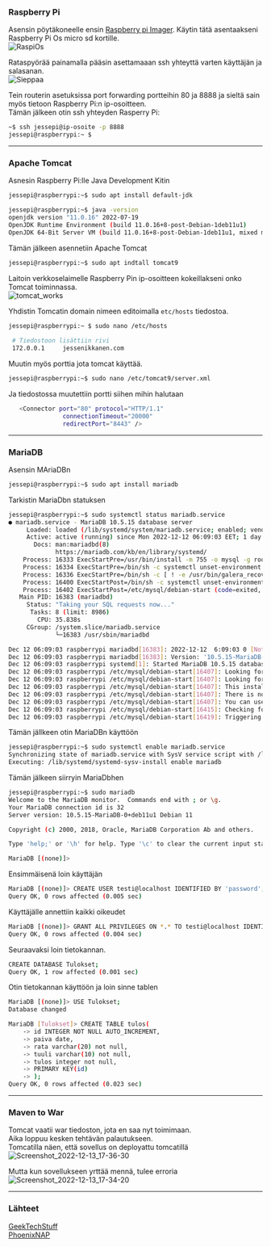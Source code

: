 ### Raspberry Pi
Asensin pöytäkoneelle ensin [Raspberry pi Imager](https://www.raspberrypi.com/software/). Käytin tätä asentaakseni Raspberry Pi Os micro sd kortille.  
![RaspiOs](https://user-images.githubusercontent.com/92360351/207374530-68cf31e9-b405-4f93-824a-0abfb90a9c35.PNG)  

Rataspyörää painamalla pääsin asettamaaan ssh yhteyttä varten käyttäjän ja salasanan.  
![Sieppaa](https://user-images.githubusercontent.com/92360351/207374829-6f8f7dd2-37aa-4d38-ae29-5161c42da503.PNG)  

Tein routerin asetuksissa port forwarding portteihin 80 ja 8888 ja sieltä sain myös tietoon Raspberry Pi:n ip-osoitteen.  
Tämän jälkeen otin ssh yhteyden Rasperry Pi:
```bash
~$ ssh jessepi@ip-osoite -p 8888
jessepi@raspberrypi:~ $ 
```

---
### Apache Tomcat
Asnesin Raspberry Pi:lle Java Development Kitin
```bash
jessepi@raspberrypi:~$ sudo apt install default-jdk

jessepi@raspberrypi:~$ java -version
openjdk version "11.0.16" 2022-07-19
OpenJDK Runtime Environment (build 11.0.16+8-post-Debian-1deb11u1)
OpenJDK 64-Bit Server VM (build 11.0.16+8-post-Debian-1deb11u1, mixed mode)
```
Tämän jälkeen asennetiin Apache Tomcat
```bash
jessepi@raspberrypi:~$ sudo apt indtall tomcat9
```
Laitoin verkkoselaimelle Raspberry Pin ip-osoitteen kokeillakseni onko Tomcat toiminnassa.  
![tomcat_works](https://user-images.githubusercontent.com/92360351/207375712-46a68f50-77f6-407b-84e0-57c2f7d46186.png)

Yhdistin Tomcatin domain nimeen editoimalla `etc/hosts` tiedostoa.
```bash
jessepi@raspberrypi:~ $ sudo nano /etc/hosts
 
 # Tiedostoon lisättiin rivi
 172.0.0.1     jessenikkanen.com
 ```
 Muutin myös porttia jota tomcat käyttää.
 ```bash
 jessepi@raspberrypi:~$ sudo nano /etc/tomcat9/server.xml 
 ```
Ja tiedostossa muutettiin portti siihen mihin halutaan
```bash
   <Connector port="80" protocol="HTTP/1.1"
               connectionTimeout="20000"
               redirectPort="8443" />
```
---
### MariaDB
Asensin MAriaDBn
```bash
jessepi@raspberrypi:~$ sudo apt install mariadb
```
Tarkistin MariaDbn statuksen
```bash
jessepi@raspberrypi:~$ sudo systemctl status mariadb.service 
● mariadb.service - MariaDB 10.5.15 database server
     Loaded: loaded (/lib/systemd/system/mariadb.service; enabled; vendor preset: enabled)
     Active: active (running) since Mon 2022-12-12 06:09:03 EET; 1 day 8h ago
       Docs: man:mariadbd(8)
             https://mariadb.com/kb/en/library/systemd/
    Process: 16333 ExecStartPre=/usr/bin/install -m 755 -o mysql -g root -d /var/run/mysqld (code=exited, status=0/S>
    Process: 16334 ExecStartPre=/bin/sh -c systemctl unset-environment _WSREP_START_POSITION (code=exited, status=0/>
    Process: 16336 ExecStartPre=/bin/sh -c [ ! -e /usr/bin/galera_recovery ] && VAR= ||   VAR=`cd /usr/bin/..; /usr/>
    Process: 16400 ExecStartPost=/bin/sh -c systemctl unset-environment _WSREP_START_POSITION (code=exited, status=0>
    Process: 16402 ExecStartPost=/etc/mysql/debian-start (code=exited, status=0/SUCCESS)
   Main PID: 16383 (mariadbd)
     Status: "Taking your SQL requests now..."
      Tasks: 8 (limit: 8986)
        CPU: 35.838s
     CGroup: /system.slice/mariadb.service
             └─16383 /usr/sbin/mariadbd

Dec 12 06:09:03 raspberrypi mariadbd[16383]: 2022-12-12  6:09:03 0 [Note] /usr/sbin/mariadbd: ready for connections.
Dec 12 06:09:03 raspberrypi mariadbd[16383]: Version: '10.5.15-MariaDB-0+deb11u1'  socket: '/run/mysqld/mysqld.sock'>
Dec 12 06:09:03 raspberrypi systemd[1]: Started MariaDB 10.5.15 database server.
Dec 12 06:09:03 raspberrypi /etc/mysql/debian-start[16407]: Looking for 'mysql' as: /usr/bin/mysql
Dec 12 06:09:03 raspberrypi /etc/mysql/debian-start[16407]: Looking for 'mysqlcheck' as: /usr/bin/mysqlcheck
Dec 12 06:09:03 raspberrypi /etc/mysql/debian-start[16407]: This installation of MariaDB is already upgraded to 10.5>
Dec 12 06:09:03 raspberrypi /etc/mysql/debian-start[16407]: There is no need to run mysql_upgrade again for 10.5.15->
Dec 12 06:09:03 raspberrypi /etc/mysql/debian-start[16407]: You can use --force if you still want to run mysql_upgra>
Dec 12 06:09:03 raspberrypi /etc/mysql/debian-start[16415]: Checking for insecure root accounts.
Dec 12 06:09:03 raspberrypi /etc/mysql/debian-start[16419]: Triggering myisam-recover for all MyISAM tables and aria>
```
Tämän jällkeen otin MariaDBn käyttöön
```bash
jessepi@raspberrypi:~$ sudo systemctl enable mariadb.service 
Synchronizing state of mariadb.service with SysV service script with /lib/systemd/systemd-sysv-install.
Executing: /lib/systemd/systemd-sysv-install enable mariadb
```
Tämän jälkeen siirryin MariaDbhen
```bash
jessepi@raspberrypi:~$ sudo mariadb
Welcome to the MariaDB monitor.  Commands end with ; or \g.
Your MariaDB connection id is 32
Server version: 10.5.15-MariaDB-0+deb11u1 Debian 11

Copyright (c) 2000, 2018, Oracle, MariaDB Corporation Ab and others.

Type 'help;' or '\h' for help. Type '\c' to clear the current input statement.

MariaDB [(none)]> 
```
Ensimmäisenä loin käyttäjän
```bash
MariaDB [(none)]> CREATE USER testi@localhost IDENTIFIED BY 'password';
Query OK, 0 rows affected (0.005 sec)
``` 
Käyttäjälle annettiin kaikki oikeudet 
```bash
MariaDB [(none)]> GRANT ALL PRIVILEGES ON *.* TO testi@localhost IDENTIFIED BY 'password';
Query OK, 0 rows affected (0.004 sec)
```
Seuraavaksi loin tietokannan.
```bash
CREATE DATABASE Tulokset;
Query OK, 1 row affected (0.001 sec)
```
Otin tietokannan käyttöön ja loin sinne tablen
```bash
MariaDB [(none)]> USE Tulokset;
Database changed

MariaDB [Tulokset]> CREATE TABLE tulos(
    -> id INTEGER NOT NULL AUTO_INCREMENT,
    -> paiva date,
    -> rata varchar(20) not null,
    -> tuuli varchar(10) not null,
    -> tulos integer not null,
    -> PRIMARY KEY(id)
    -> );
Query OK, 0 rows affected (0.023 sec)
```
---
### Maven to War
Tomcat vaatii war tiedoston, jota en saa nyt toimimaan.  
Aika loppuu kesken tehtävän palautukseen.  
Tomcatilla näen, että sovellus on deployattu tomcatillä  
![Screenshot_2022-12-13_17-36-30](https://user-images.githubusercontent.com/92360351/207376716-fde89e13-93e6-4aeb-9fe5-4abd60e95fc6.png)  

Mutta kun sovellukseen yrttää mennä, tulee erroria  
![Screenshot_2022-12-13_17-34-20](https://user-images.githubusercontent.com/92360351/207376376-30a62fe7-97cd-4bbe-b2ef-5a626c6b71d0.png)


---
### Lähteet  
[GeekTechStuff](https://geektechstuff.com/2019/05/26/installing-apache-tomcat-jenkins-raspberry-pi/)  
[PhoenixNAP](https://phoenixnap.com/kb/how-to-create-mariadb-user-grant-privileges)  

